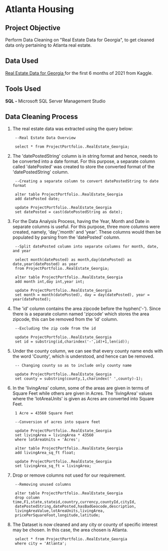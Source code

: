 # Atlanta Housing

## Project Objective

Perform Data Cleaning on "Real Estate Data for Georgia", to get cleaned data only pertaining to Atlanta real estate.

## Data Used

<a href = "https://www.kaggle.com/datasets/yellowj4acket/real-estate-georgia"> Real Estate Data for Georgia </a> for the first 6 months of 2021 from Kaggle.

## Tools Used

<b> SQL - </b> Microsoft SQL Server Management Studio

## Data Cleaning Process

1. The real estate data was extracted using the query below:

        --Real Estate Data Overview

        select * from ProjectPortfolio..RealEstate_Georgia;

2. The 'datePostedString' column is in string format and hence, needs to be converted into a date format. For this purpose, a separate column called 'datePosted' was created to store the converted format of the 'datePostedString' column.

        --Creating a separate column to convert datePostedString to date format

        alter table ProjectPortfolio..RealEstate_Georgia
        add datePosted date;

        update ProjectPortfolio..RealEstate_Georgia
        set datePosted = cast(datePostedString as date);
    
3. For the Data Analysis Process, having the Year, Month and Date in separate columns is useful. For this purpose, three more columns were created, namely, 'day','month' and 'year'. These columns would then be populated by parsing from the 'datePosted' column. 

        --Split datePosted column into separate columns for month, date, and year

        select month(datePosted) as month,day(datePosted) as date,year(datePosted) as year
        from ProjectPortfolio..RealEstate_Georgia;

        alter table ProjectPortfolio..RealEstate_Georgia
        add month int,day int,year int;

        update ProjectPortfolio..RealEstate_Georgia
        set month = month(datePosted), day = day(datePosted), year = year(datePosted);
    
4. The 'id' column contains the area zipcode before the hyphen('-'). Since there is a separate column named 'zipcode' which stores the area zipcode, this can be removed from the 'id' column.

        --Excluding the zip code from the id

        update ProjectPortfolio..RealEstate_Georgia
        set id = substring(id,charindex('-',id)+1,len(id));
    
5. Under the county column, we can see that every county name ends with the word 'County', which is understood, and hence can be removed.

        -- Changing county so as to include only county name

        update ProjectPortfolio..RealEstate_Georgia
        set county = substring(county,1,charindex(' ',county)-1);

6. In the 'livingArea' column, some of the areas are given in terms of Square Feet while others are given in Acres. The 'livingArea' values where the 'lotAreaUnits' is given as Acres are converted into Square Feet.

        1 Acre = 43560 Square Feet

        --Conversion of acres into square feet

        update ProjectPortfolio..RealEstate_Georgia
        set livingArea = livingArea * 43560
        where lotAreaUnits = 'Acres';

        alter table ProjectPortfolio..RealEstate_Georgia
        add livingArea_sq_ft float;

        update ProjectPortfolio..RealEstate_Georgia
        set livingArea_sq_ft = livingArea;

7. Drop or remove columns not used for our requirement.

        --Removing unused columns

        alter table ProjectPortfolio..RealEstate_Georgia
        drop column time,F1,state,stateid,country,currency,countyId,cityId,
        datePostedString,datePosted,hasBadGeocode,description,
        livingAreaValue,lotAreaUnits,livingArea,
        pricePerSquareFoot,longitude,latitude;  
 
8. The Dataset is now cleaned and any city or county of specific interest may be chosen. In this case, the area chosen is Atlanta.

        select * from ProjectPortfolio..RealEstate_Georgia
        where city = 'Atlanta';
